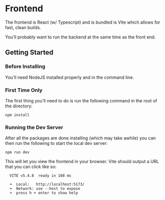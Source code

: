 # Frontend

The frontend is React (w/ Typescript) and is bundled is Vite which allows for fast, clean builds.

You'll probably want to run the backend at the same time as the front end.

## Getting Started

### Before Installing

You'll need NodeJS installed properly and in the command line.

### First Time Only

The first thing you'll need to do is run the following command in the root of the directory:

`npm install`

### Running the Dev Server

After all the packages are done installing (which may take awhile) you can then run the following to start the local dev server:

`npm run dev`

This will let you view the frontend in your browser. Vite should output a URL that you can click like so:

```
  VITE v5.4.8  ready in 108 ms

  ➜  Local:   http://localhost:5173/
  ➜  Network: use --host to expose
  ➜  press h + enter to show help
```
